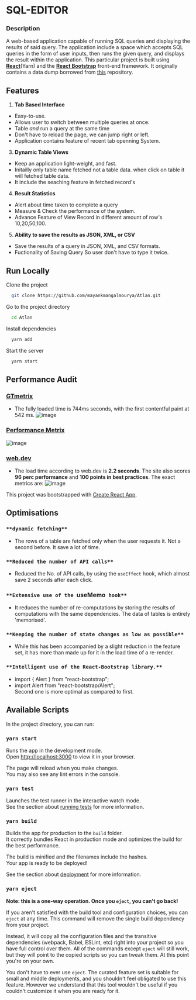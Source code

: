 
# SQL-EDITOR

### Description
A web-based application capable of running SQL queries and displaying the results of said query. The application include a space which accepts SQL queries in the form of user inputs, then runs the given query, and displays the result within the application.  This particular project is built using **[React](https://reactjs.org/)**(Yarn) and the **[React Bootstrap](https://react-bootstrap.github.io/)** front-end framework. It originally contains a data dump borrowed from [this](https://github.com/graphql-compose/graphql-compose-examples/tree/master/examples/northwind/data/csv) repository.

## Features

1. **Tab Based Interface**
- Easy-to-use.
- Allows user to switch between multiple queries at once.
- Table _and_ run a query at the same time
- Don't have to reload the page, we can jump right or left.
- Application contains feature of recent tab openning System.
3. **Dynamic Table Views**
- Keep an application light-weight, and fast.
- Initailly only table name fetched not a table data. when click on table it will fetched table data.
- It include the seaching feature in fetched record's
4. **Result Statistics**
- Alert about time taken to complete a query
- Measure & Check the performance of the system.
- Advance Feature of View Record in different amount of row's 10,20,50,100.
5. **Ability to save the results as JSON, XML, or CSV**
- Save the results of a query in JSON, XML, and CSV formats.
- Fuctionality of Saving Query So user don't have to type it twice.


## Run Locally

Clone the project

```bash
  git clone https://github.com/mayankmangalmourya/Atlan.git 
```

Go to the project directory

```bash
  cd Atlan
```

Install dependencies

```bash
  yarn add
```

Start the server

```bash
  yarn start
```

## Performance Audit

### **[GTmetrix](https://gtmetrix.com/)**
- The fully loaded time is 744ms seconds, with the first contentful paint at 542 ms.
![image](https://github.com/mayankmangalmourya/Atlan/assets/87426167/36e15756-26f4-45bb-9633-d9380b5798b1)

### **[Performance Metrix](https://gtmetrix.com/)**
![image](https://github.com/mayankmangalmourya/Atlan/assets/87426167/2ed2d2fc-1f5f-4388-96a5-0e6100ede26f)


### **[web.dev](https://web.dev/measure)**
- The load time according to web.dev is **2.2 seconds**. The site also scores **96 perc performance** and **100 points in best practices**. The exact metrics are:
![image](https://github.com/mayankmangalmourya/Atlan/assets/87426167/62481d43-aacf-466c-83ba-a8b62633a2fb)


This project was bootstrapped with [Create React App](https://github.com/facebook/create-react-app).

## Optimisations
### `**dynamic fetching**`
- The rows of a table are fetched only when the user requests it. Not a second before. It save a lot of time.
### `**Reduced the number of API calls**`
- Reduced the No. of API calls, by using the `useEffect` hook, which almost save 2 seconds after each click.
### `**Extensive use of the `useMemo` hook**`
- It reduces the number of re-computations by storing the results of computations with the same dependencies. The data of tables is entirely 'memorised'.
### `**Keeping the number of state changes as low as possible**`
- While this has been accompanied by a slight reduction in the feature set, it has more than made up for it in the load time of a re-render.
### `**Intelligent use of the React-Bootstrap library.**`
  - import { Alert } from "react-bootstrap";
  - import Alert from "react-bootstrap/Alert";   
Second one is more optimal as compared to first.

## Available Scripts

In the project directory, you can run:

### `yarn start`

Runs the app in the development mode.\
Open [http://localhost:3000](http://localhost:3000) to view it in your browser.

The page will reload when you make changes.\
You may also see any lint errors in the console.

### `yarn test`

Launches the test runner in the interactive watch mode.\
See the section about [running tests](https://facebook.github.io/create-react-app/docs/running-tests) for more information.

### `yarn build`

Builds the app for production to the `build` folder.\
It correctly bundles React in production mode and optimizes the build for the best performance.

The build is minified and the filenames include the hashes.\
Your app is ready to be deployed!

See the section about [deployment](https://facebook.github.io/create-react-app/docs/deployment) for more information.

### `yarn eject`

**Note: this is a one-way operation. Once you `eject`, you can't go back!**

If you aren't satisfied with the build tool and configuration choices, you can `eject` at any time. This command will remove the single build dependency from your project.

Instead, it will copy all the configuration files and the transitive dependencies (webpack, Babel, ESLint, etc) right into your project so you have full control over them. All of the commands except `eject` will still work, but they will point to the copied scripts so you can tweak them. At this point you're on your own.

You don't have to ever use `eject`. The curated feature set is suitable for small and middle deployments, and you shouldn't feel obligated to use this feature. However we understand that this tool wouldn't be useful if you couldn't customize it when you are ready for it.
